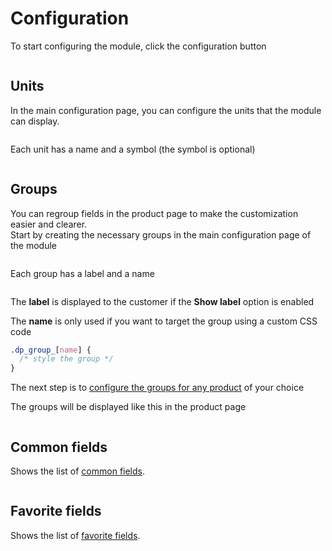# Configuration

To start configuring the module, click the configuration button  

<img srcset="/dynamicproduct/images/install.jpg 2x" class="border">

## Units
In the main configuration page, you can configure the units that the module can display.

<img srcset="/dynamicproduct/images/units.jpg 2x">

Each unit has a name and a symbol (the symbol is optional)

<img srcset="/dynamicproduct/images/unit-edit.jpg 2x">

## Groups
You can regroup fields in the product page to make the customization easier and clearer.  
Start by creating the necessary groups in the main configuration page of the module

<img srcset="/dynamicproduct/images/groups.jpg 2x">

Each group has a label and a name

<img srcset="/dynamicproduct/images/group-edit.jpg 2x">

The **label** is displayed to the customer if the **Show label** option is enabled  

The **name** is only used if you want to target the group 
using a custom CSS code
```css
.dp_group_[name] {
  /* style the group */
}
```

The next step is to [configure the groups for any product](/dynamicproduct/product-config/14-groups.md) of your choice

The groups will be displayed like this in the product page

<img srcset="/dynamicproduct/images/groups-preview.jpg 2x" class="border">

## Common fields

Shows the list of [common fields](/dynamicproduct/product-config/07-fields.md#common-field).

<img srcset="/dynamicproduct/images/common-fields.jpg 2x">

## Favorite fields

Shows the list of [favorite fields](/dynamicproduct/product-config/07-fields.md#favorite-field).

<img srcset="/dynamicproduct/images/favorite-fields.jpg 2x">
